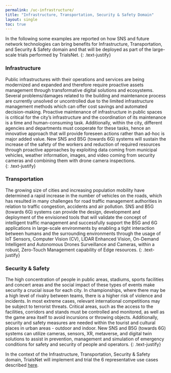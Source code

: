 ```yaml
---
permalink: /uc-infrastructure/
title: "Infrastructure, Transportation, Security & Safety Domain"
layout: single
toc: true
---
```

In the following some examples are reported on how SNS and future network technologies can bring benefits for Infrastructure, Transportation, and Security & Safety domain and that will be deployed as part of the large-scale trials performed by TrialsNet. 
{: .text-justify}

### Infrastructure 

Public infrastructures with their operations and services are being modernized and expanded and therefore require proactive assets management through transformative digital solutions and ecosystems. Several problems/damages related to the building and maintenance process are currently unsolved or uncontrolled due to the limited infrastructure management methods which can offer cost savings and automated decision-making. Proactive maintenance of infrastructure in public spaces is critical for the city’s infrastructure and the coordination of its maintenance is a time and human-consuming task. Additionally, within the city, different agencies and departments must cooperate for these tasks, hence an innovative approach that will provide foreseen actions rather than ad-hoc is major added value. New SNS and B5G (towards 6G) systems will sustain the increase of the safety of the workers and reduction of required resources through proactive approaches by exploiting data coming from municipal vehicles, weather information, images, and video coming from security cameras and combining them with drone camera inspections.  
{: .text-justify}

### Transportation 

The growing size of cities and increasing population mobility have determined a rapid increase in the number of vehicles on the roads, which has resulted in many challenges for road traffic management authorities in relation to traffic congestion, accidents and air pollution. SNS and B5G (towards 6G) systems can provide the design, development and deployment of the envisioned tools that will validate the concept of intelligent traffic management and successfully support the B5G and 6G applications in large-scale environments by enabling a tight interaction between humans and the surrounding environments through the usage of IoT Sensors, Computer Vision (CV), LIDAR Enhanced Vision, On-Demand Intelligent and Autonomous Drones Surveillance and Cameras, within a robust, Zero-Touch Management capability of Edge resources. 
{: .text-justify}

### Security & Safety 

The high concentration of people in public areas, stadiums, sports facilities and concert areas and the social impact of these types of events make security a crucial issue for each city. In championships, where there may be a high level of rivalry between teams, there is a higher risk of violence and incidents. In most extreme cases, relevant international competitions may be subject to terrorist threats. Critical areas, such as the access to the facilities, corridors and stands must be controlled and monitored, as well as the game area itself to avoid incursions or throwing objects. Additionally, security and safety measures are needed within the tourist and cultural places in urban areas - outdoor and indoor. New SNS and B5G (towards 6G) systems can utilize cameras, sensors, XR, metaverse, and digital twin solutions to assist in prevention, management and simulation of emergency conditions for safety and security of people and operators. 
{: .text-justify}

In the context of the Infrastructure, Transportation, Security & Safety domain, TrialsNet will implement and trial the 6 representative use cases described [here](/usecases).
